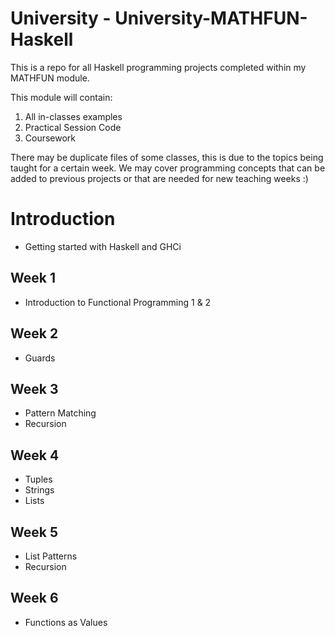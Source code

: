 # University - University-MATHFUN-Haskell

This is a repo for all Haskell programming projects completed within my MATHFUN module.

This module will contain:

1. All in-classes examples
2. Practical Session Code
3. Coursework

There may be duplicate files of some classes, this is due to the topics being taught for a certain week. We may cover programming concepts that can be added to previous projects or that are needed for new teaching weeks :)

# Introduction

* Getting started with Haskell and GHCi

## Week 1

* Introduction to Functional Programming 1 & 2

## Week 2

* Guards

## Week 3

* Pattern Matching
* Recursion

## Week 4

* Tuples
* Strings
* Lists

## Week 5

* List Patterns
* Recursion

## Week 6

* Functions as Values